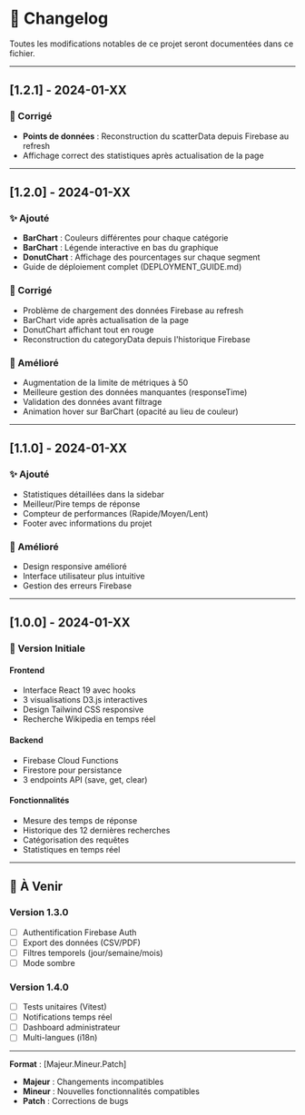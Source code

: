 # 📝 Changelog

Toutes les modifications notables de ce projet seront documentées dans ce fichier.

---

## [1.2.1] - 2024-01-XX

### 🐛 Corrigé
- **Points de données** : Reconstruction du scatterData depuis Firebase au refresh
- Affichage correct des statistiques après actualisation de la page

---

## [1.2.0] - 2024-01-XX

### ✨ Ajouté
- **BarChart** : Couleurs différentes pour chaque catégorie
- **BarChart** : Légende interactive en bas du graphique
- **DonutChart** : Affichage des pourcentages sur chaque segment
- Guide de déploiement complet (DEPLOYMENT_GUIDE.md)

### 🐛 Corrigé
- Problème de chargement des données Firebase au refresh
- BarChart vide après actualisation de la page
- DonutChart affichant tout en rouge
- Reconstruction du categoryData depuis l'historique Firebase

### 🔧 Amélioré
- Augmentation de la limite de métriques à 50
- Meilleure gestion des données manquantes (responseTime)
- Validation des données avant filtrage
- Animation hover sur BarChart (opacité au lieu de couleur)

---

## [1.1.0] - 2024-01-XX

### ✨ Ajouté
- Statistiques détaillées dans la sidebar
- Meilleur/Pire temps de réponse
- Compteur de performances (Rapide/Moyen/Lent)
- Footer avec informations du projet

### 🔧 Amélioré
- Design responsive amélioré
- Interface utilisateur plus intuitive
- Gestion des erreurs Firebase

---

## [1.0.0] - 2024-01-XX

### 🎉 Version Initiale

#### Frontend
- Interface React 19 avec hooks
- 3 visualisations D3.js interactives
- Design Tailwind CSS responsive
- Recherche Wikipedia en temps réel

#### Backend
- Firebase Cloud Functions
- Firestore pour persistance
- 3 endpoints API (save, get, clear)

#### Fonctionnalités
- Mesure des temps de réponse
- Historique des 12 dernières recherches
- Catégorisation des requêtes
- Statistiques en temps réel

---

## 🔮 À Venir

### Version 1.3.0
- [ ] Authentification Firebase Auth
- [ ] Export des données (CSV/PDF)
- [ ] Filtres temporels (jour/semaine/mois)
- [ ] Mode sombre

### Version 1.4.0
- [ ] Tests unitaires (Vitest)
- [ ] Notifications temps réel
- [ ] Dashboard administrateur
- [ ] Multi-langues (i18n)

---

**Format** : [Majeur.Mineur.Patch]
- **Majeur** : Changements incompatibles
- **Mineur** : Nouvelles fonctionnalités compatibles
- **Patch** : Corrections de bugs
